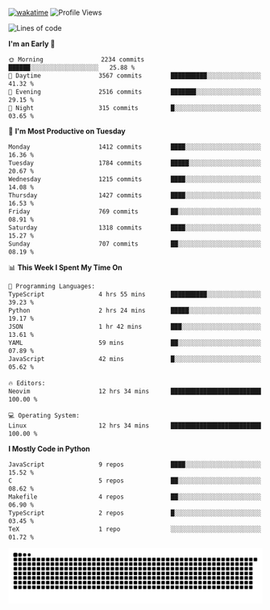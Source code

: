 [![wakatime](https://wakatime.com/badge/user/b920b284-3cde-4cd4-b72e-f7f22d050b16.svg)](https://wakatime.com/@b920b284-3cde-4cd4-b72e-f7f22d050b16)
![Profile Views](http://img.shields.io/badge/Profile%20Views-4586-blue)
<!--START_SECTION:waka-->
![Lines of code](https://img.shields.io/badge/From%20Hello%20World%20I%27ve%20Written-6.6%20million%20lines%20of%20code-blue)

**I'm an Early 🐤** 

```text
🌞 Morning                2234 commits        ██████░░░░░░░░░░░░░░░░░░░   25.88 % 
🌆 Daytime                3567 commits        ██████████░░░░░░░░░░░░░░░   41.32 % 
🌃 Evening                2516 commits        ███████░░░░░░░░░░░░░░░░░░   29.15 % 
🌙 Night                  315 commits         █░░░░░░░░░░░░░░░░░░░░░░░░   03.65 % 
```
📅 **I'm Most Productive on Tuesday** 

```text
Monday                   1412 commits        ████░░░░░░░░░░░░░░░░░░░░░   16.36 % 
Tuesday                  1784 commits        █████░░░░░░░░░░░░░░░░░░░░   20.67 % 
Wednesday                1215 commits        ████░░░░░░░░░░░░░░░░░░░░░   14.08 % 
Thursday                 1427 commits        ████░░░░░░░░░░░░░░░░░░░░░   16.53 % 
Friday                   769 commits         ██░░░░░░░░░░░░░░░░░░░░░░░   08.91 % 
Saturday                 1318 commits        ████░░░░░░░░░░░░░░░░░░░░░   15.27 % 
Sunday                   707 commits         ██░░░░░░░░░░░░░░░░░░░░░░░   08.19 % 
```


📊 **This Week I Spent My Time On** 

```text
💬 Programming Languages: 
TypeScript               4 hrs 55 mins       ██████████░░░░░░░░░░░░░░░   39.23 % 
Python                   2 hrs 24 mins       █████░░░░░░░░░░░░░░░░░░░░   19.17 % 
JSON                     1 hr 42 mins        ███░░░░░░░░░░░░░░░░░░░░░░   13.61 % 
YAML                     59 mins             ██░░░░░░░░░░░░░░░░░░░░░░░   07.89 % 
JavaScript               42 mins             █░░░░░░░░░░░░░░░░░░░░░░░░   05.62 % 

🔥 Editors: 
Neovim                   12 hrs 34 mins      █████████████████████████   100.00 % 

💻 Operating System: 
Linux                    12 hrs 34 mins      █████████████████████████   100.00 % 
```

**I Mostly Code in Python** 

```text
JavaScript               9 repos             ████░░░░░░░░░░░░░░░░░░░░░   15.52 % 
C                        5 repos             ██░░░░░░░░░░░░░░░░░░░░░░░   08.62 % 
Makefile                 4 repos             ██░░░░░░░░░░░░░░░░░░░░░░░   06.90 % 
TypeScript               2 repos             █░░░░░░░░░░░░░░░░░░░░░░░░   03.45 % 
TeX                      1 repo              ░░░░░░░░░░░░░░░░░░░░░░░░░   01.72 % 
```




<!--END_SECTION:waka-->
![Snake animation](https://raw.githubusercontent.com/timmypidashev/timmypidashev/main/commits.svg)
